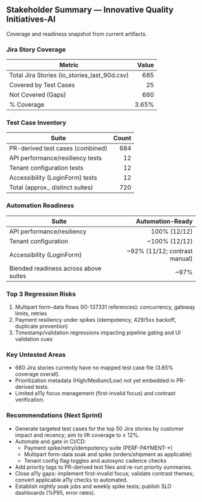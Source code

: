 ## Stakeholder Summary — Innovative Quality Initiatives-AI

Coverage and readiness snapshot from current artifacts.

### Jira Story Coverage
| Metric | Value |
|---|---:|
| Total Jira Stories (io_stories_last_90d.csv) | 685 |
| Covered by Test Cases | 25 |
| Not Covered (Gaps) | 660 |
| % Coverage | 3.65% |

### Test Case Inventory
| Suite | Count |
|---|---:|
| PR-derived test cases (combined) | 684 |
| API performance/resiliency tests | 12 |
| Tenant configuration tests | 12 |
| Accessibility (LoginForm) tests | 12 |
| Total (approx., distinct suites) | 720 |

### Automation Readiness
| Suite | Automation-Ready |
|---|---:|
| API performance/resiliency | 100% (12/12) |
| Tenant configuration | ~100% (12/12) |
| Accessibility (LoginForm) | ~92% (11/12; contrast manual) |
| Blended readiness across above suites | ~97% |

### Top 3 Regression Risks
1) Multipart form-data flows (IO-137331 references): concurrency, gateway limits, retries
2) Payment resiliency under spikes (idempotency, 429/5xx backoff, duplicate prevention)
3) Timestamp/validation regressions impacting pipeline gating and UI validation cues

### Key Untested Areas
- 660 Jira stories currently have no mapped test case file (3.65% coverage overall).
- Prioritization metadata (High/Medium/Low) not yet embedded in PR-derived tests.
- Limited a11y focus management (first-invalid focus) and contrast verification.

### Recommendations (Next Sprint)
- Generate targeted test cases for the top 50 Jira stories by customer impact and recency; aim to lift coverage to ≥ 12%.
- Automate and gate in CI/CD:
  - Payment spike/retry/idempotency suite (PERF-PAYMENT-*)
  - Multipart form-data soak and spike (orders/shipment as applicable)
  - Tenant config flag toggles and autosync cadence checks
- Add priority tags to PR-derived test files and re-run priority summaries.
- Close a11y gaps: implement first-invalid focus; validate contrast themes; convert applicable a11y checks to automated.
- Establish nightly soak jobs and weekly spike tests; publish SLO dashboards (%P95, error rates).


